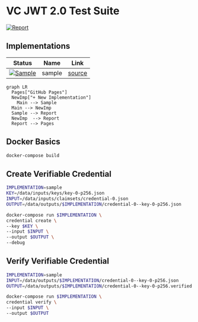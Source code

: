 # VC JWT 2.0 Test Suite

[![Report](https://github.com/transmute-industries/vc-jwt-test-suite/actions/workflows/report.yml/badge.svg)](https://github.com/transmute-industries/vc-jwt-test-suite/actions/workflows/report.yml)

## Implementations 
| Status                              | Name                                                                 | Link    |
|-------------------------------------|----------------------------------------------------------------------|---------|
| [![Sample](https://github.com/transmute-industries/vc-jwt-test-suite/actions/workflows/sample.yml/badge.svg)](https://github.com/transmute-industries/vc-jwt-test-suite/actions/workflows/sample.yml) | sample                                                               | [source](https://github.com/transmute-industries/vc-jwt-test-suite/tree/main/implementations/sample)    |


```mermaid
graph LR
  Pages["GitHub Pages"]
  NewImp["+ New Implementation"]
	Main --> Sample
  Main --> NewImp
  Sample --> Report
  NewImp  --> Report
  Report --> Pages
```


## Docker Basics

```sh
docker-compose build
```


## Create Verifiable Credential

```sh
IMPLEMENTATION=sample
KEY=/data/inputs/keys/key-0-p256.json
INPUT=/data/inputs/claimsets/credential-0.json
OUTPUT=/data/outputs/$IMPLEMENTATION/credential-0--key-0-p256.json

docker-compose run $IMPLEMENTATION \
credential create \
--key $KEY \
--input $INPUT \
--output $OUTPUT \
--debug
```
## Verify Verifiable Credential

```sh
IMPLEMENTATION=sample
INPUT=/data/outputs/$IMPLEMENTATION/credential-0--key-0-p256.json
OUTPUT=/data/outputs/$IMPLEMENTATION/credential-0--key-0-p256.verified.json

docker-compose run $IMPLEMENTATION \
credential verify \
--input $INPUT \
--output $OUTPUT
```
